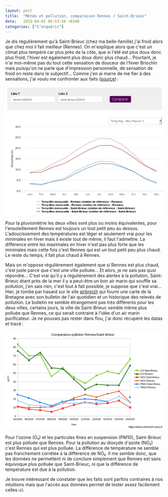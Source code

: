 ```yaml
---
layout: post
title:  "Météo et pollution, comparaison Rennes / Saint-Brieuc"
date:   2019-04-02 06:53:50 +0200
categories: ["S’enquérir"]
---
```

Je dis régulièrement qu'à Saint-Brieuc (chez ma belle-famille) j'ai
froid alors que chez moi il fait meilleur (Rennes). On m'explique alors
que c'est un climat plus tempéré car plus près de la côte, que si l'été
est plus doux donc plus froid, l'hiver est également plus doux donc plus
chaud... Pourtant, je n'ai moi-même pas du tout cette sensation de
douceur de l'hiver Briochin mais puisqu'on ne parle que d'impression
personnelle, de sensation de froid on reste dans le subjectif... Comme
j'en ai marre de me fier à des sensations, j'ai voulu me confronter aux
faits
([source](https://web.archive.org/web/20211024163629/http://www.meteofrance.com/climat/comparateur)) :

![Meteo-Pollution_meteofrance.com-climat-comparateur](/assets/images/Meteo-Pollution_meteofrance.com-climat-comparateur.webp)

Pour la pluviométrie les deux villes sont plus ou moins équivalentes,
pour l'ensoleillement Rennes est toujours un tout petit peu au dessus.
L'adoucissement des températures est léger et seulement vrai pour les
minimales en hiver mais il existe tout de même, il faut l'admettre. La
différence entre les maximales en hiver n'est pas plus forte que les
minimales mais cette fois c'est Rennes qui est un tout petit peu plus
chaud. Le reste du temps, il fait plus chaud à Rennes.

Mais on m'oppose régulièrement également que si Rennes est plus chaud,
c'est juste parce que c'est une ville polluée... Et alors, je ne sais
pas quoi répondre... C'est vrai qu'il y a régulièrement des alertes à la
pollution, Saint-Brieuc étant près de la mer il y a peut-être un bon air
marin qui souffle sa pollution, j'en sais rien, c'est tout à fait
possible, je suppose que c'est vrai... Hier, je tombe par hasard sur le
site
[airbreizh](https://web.archive.org/web/20211024163629/https://www.airbreizh.asso.fr/)
qui fourni une carte de la Bretagne avec son bulletin de l'air quotidien
et un historique des relevés de pollution. Le bulletin ne semble
étrangement pas très différents pour les deux villes, certains jours, la
ville de Saint-Brieuc semble même plus polluée que Rennes, ce qui serait
contraire à l'idée d'un air marin purificateur. Je ne pouvais pas rester
dans flou, j'ai donc récupéré les datas et tracé :

![Meteo-Pollution_pollution_rennes-saint-brieuc](/assets/images/Meteo-Pollution_pollution_rennes-saint-brieuc.webp)

Pour l'ozone (O₃) et les particules fines en suspension (PM10),
Saint-Brieuc est plus polluée que Rennes. Pour la pollution au dioxyde
d\'azote (NO₂) c'est Rennes qui est plus polluée. La différence de
température ne semble pas franchement corrélée à la différence de NO₂.
Il me semble donc, que les données ne permettent ni de conclure
simplement que Rennes est sans équivoque plus polluée que Saint-Brieuc,
ni que la différence de température est due à la pollution.

Je trouve intéressant de constater que les faits sont parfois contraires
à nos intuitions mais que l'accès aux données permet de tester assez
facilement celles-ci.

